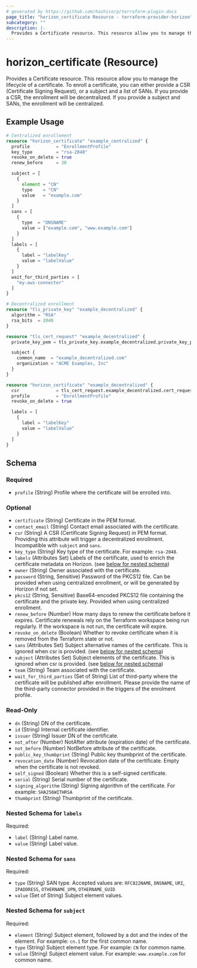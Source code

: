 ```yaml
---
# generated by https://github.com/hashicorp/terraform-plugin-docs
page_title: "horizon_certificate Resource - terraform-provider-horizon"
subcategory: ""
description: |-
  Provides a Certificate resource. This resource allow you to manage the lifecycle of a certificate. To enroll a certificate, you can either provide a CSR (Certificate Signing Request), or a subject and a list of SANs. If you provide a CSR, the enrollment will be decentralized. If you provide a subject and SANs, the enrollment will be centralized.
---
```


# horizon_certificate (Resource)

Provides a Certificate resource. This resource allow you to manage the lifecycle of a certificate. To enroll a certificate, you can either provide a CSR (Certificate Signing Request), or a subject and a list of SANs. If you provide a CSR, the enrollment will be decentralized. If you provide a subject and SANs, the enrollment will be centralized.

## Example Usage

```terraform
# Centralized enrollement
resource "horizon_certificate" "example_centralized" {
  profile          = "EnrollmentProfile"
  key_type         = "rsa-2048"
  revoke_on_delete = true
  renew_before     = 30

  subject = [
    {
      element = "CN"
      type    = "CN"
      value   = "example.com"
    }
  ]
  sans = [
    {
      type  = "DNSNAME"
      value = ["example.com", "www.example.com"]
    }
  ]
  labels = [
    {
      label = "labelKey"
      value = "labelValue"
    }
  ]
  wait_for_third_parties = [
    "my-aws-connector"
  ]
}

# Decentralized enrollment
resource "tls_private_key" "example_decentralized" {
  algorithm = "RSA"
  rsa_bits  = 2048
}

resource "tls_cert_request" "example_decentralized" {
  private_key_pem = tls_private_key.example_decentralized.private_key_pem

  subject {
    common_name  = "example_decentralized.com"
    organization = "ACME Examples, Inc"
  }
}

resource "horizon_certificate" "example_decentralized" {
  csr              = tls_cert_request.example_decentralized.cert_request_pem
  profile          = "EnrollmentProfile"
  revoke_on_delete = true

  labels = [
    {
      label = "labelKey"
      value = "labelValue"
    }
  ]
}
```

<!-- schema generated by tfplugindocs -->
## Schema

### Required

- `profile` (String) Profile where the certificate will be enrolled into.

### Optional

- `certificate` (String) Certificate in the PEM format.
- `contact_email` (String) Contact email associated with the certificate.
- `csr` (String) A CSR (Certificate Signing Request) in PEM format. Providing this attribute will trigger a decentralized enrollment. Incompatible with `subject` and `sans`.
- `key_type` (String) Key type of the certificate. For example: `rsa-2048`.
- `labels` (Attributes Set) Labels of the certificate, used to enrich the certificate metadata on Horizon. (see [below for nested schema](#nestedatt--labels))
- `owner` (String) Owner associated with the certificate.
- `password` (String, Sensitive) Password of the PKCS12 file. Can be provided when using centralized enrollment, or will be generated by Horizon if not set.
- `pkcs12` (String, Sensitive) Base64-encoded PKCS12 file containing the certificate and the private key. Provided when using centralized enrollment.
- `renew_before` (Number) How many days to renew the certificate before it expires. Certificate renewals rely on the Terraform workspace being run regularly. If the workspace is not run, the certificate will expire.
- `revoke_on_delete` (Boolean) Whether to revoke certificate when it is removed from the Terraform state or not.
- `sans` (Attributes Set) Subject alternative names of the certificate. This is ignored when csr is provided. (see [below for nested schema](#nestedatt--sans))
- `subject` (Attributes Set) Subject elements of the certificate. This is ignored when csr is provided. (see [below for nested schema](#nestedatt--subject))
- `team` (String) Team associated with the certificate.
- `wait_for_third_parties` (Set of String) List of third-party where the certificate will be published after enrollment. Please provide the name of the third-party connector provided in the triggers of the enrolment profile.

### Read-Only

- `dn` (String) DN of the certificate.
- `id` (String) Internal certificate identifier.
- `issuer` (String) Issuer DN of the certificate.
- `not_after` (Number) NotAfter attribute (expiration date) of the certificate.
- `not_before` (Number) NotBefore attribute of the certificate.
- `public_key_thumbprint` (String) Public key thumbprint of the certificate.
- `revocation_date` (Number) Revocation date of the certificate. Empty when the certificate is not revoked.
- `self_signed` (Boolean) Whether this is a self-signed certificate.
- `serial` (String) Serial number of the certificate.
- `signing_algorithm` (String) Signing algorithm of the certificate. For example: `SHA256WITHRSA`
- `thumbprint` (String) Thumbprint of the certificate.

<a id="nestedatt--labels"></a>
### Nested Schema for `labels`

Required:

- `label` (String) Label name.
- `value` (String) Label value.


<a id="nestedatt--sans"></a>
### Nested Schema for `sans`

Required:

- `type` (String) SAN type. Accepted values are: `RFC822NAME`, `DNSNAME`, `URI`, `IPADDRESS`, `OTHERNAME_UPN`, `OTHERNAME_GUID`
- `value` (Set of String) Subject element values.


<a id="nestedatt--subject"></a>
### Nested Schema for `subject`

Required:

- `element` (String) Subject element, followed by a dot and the index of the element. For example: `cn.1` for the first common name.
- `type` (String) Subject element type. For example: `CN` for common name.
- `value` (String) Subject element value. For example: `www.example.com` for common name.
